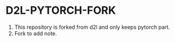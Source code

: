 # D2L-PYTORCH-FORK
1. This repository is forked from d2l and only keeps pytorch part.
2. Fork to add note.
